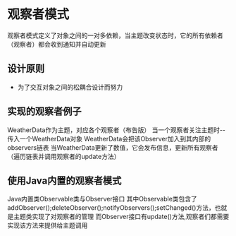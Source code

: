 # 观察者模式
观察者模式定义了对象之间的一对多依赖，当主题改变状态时，它的所有依赖者（观察者）都会收到通知并自动更新

## 设计原则
* 为了交互对象之间的松耦合设计而努力


## 实现的观察者例子
WeatherData作为主题，对应各个观察者（布告版）
当一个观察者关注主题时--传入一个WeatherData对象
WeatherData会把该Observer加入到其内部的observers链表
当WeatherData更新了数值，它会发布信息，更新所有观察者（遍历链表并调用观察者的update方法）

## 使用Java内置的观察者模式
Java内置类Observable类与Observer接口
其中Observable类包含了addObserver();deleteObserver();notifyObservers();setChanged()方法，也就是主题类实现了对观察者的管理
而Observer接口有update()方法,观察者们都需要实现该方法来提供给主题调用